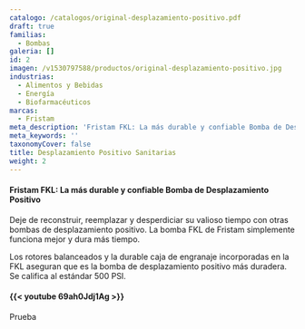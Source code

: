 ```yaml
---
catalogo: /catalogos/original-desplazamiento-positivo.pdf
draft: true
familias:
  - Bombas
galeria: []
id: 2
imagen: /v1530797588/productos/original-desplazamiento-positivo.jpg
industrias:
  - Alimentos y Bebidas
  - Energía
  - Biofarmacéuticos
marcas:
  - Fristam
meta_description: 'Fristam FKL: La más durable y confiable Bomba de Desplazamiento Positivo'
meta_keywords: ''
taxonomyCover: false
title: Desplazamiento Positivo Sanitarias
weight: 2
---
```




#### Fristam FKL: La más durable y confiable Bomba de Desplazamiento Positivo

Deje de reconstruir, reemplazar y desperdiciar su valioso tiempo con otras bombas de desplazamiento positivo. La bomba FKL de Fristam simplemente funciona mejor y dura más tiempo.

Los rotores balanceados y la durable caja de engranaje incorporadas en la FKL aseguran que es la bomba de desplazamiento positivo más duradera. Se califica al estándar 500 PSI.

####  {{< youtube 69ah0Jdj1Ag >}}

Prueba
